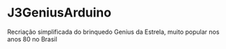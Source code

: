 # J3GeniusArduino
Recriação simplificada do brinquedo Genius da Estrela, muito popular nos anos 80 no Brasil
